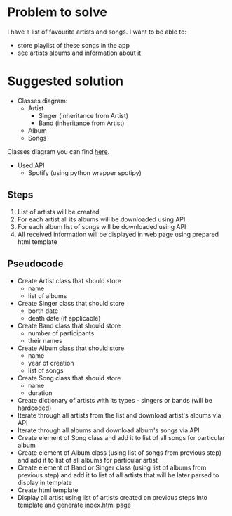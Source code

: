 # Problem to solve

I have a list of favourite artists and songs. I want to be able to:
* store playlist of these songs in the app
* see artists albums and information about it

# Suggested solution

* Classes diagram:
  * Artist
    * Singer (inheritance from Artist)
    * Band (inheritance from Artist)
  * Album
  * Songs

Classes diagram you can find [here](https://docs.google.com/presentation/d/1lCeJNrxXgXHp2ibShf6HDE9Za4iPSkm7es68OSq8m_c/edit?usp=sharing).

* Used API
  * Spotify (using python wrapper spotipy)

## Steps

1. List of artists will be created
2. For each artist all its albums will be downloaded using API
3. For each album list of songs will be downloaded using API
4. All received information will be displayed in web page using prepared html template

## Pseudocode

* Create Artist class that should store
  * name
  * list of albums
* Create Singer class that should store
  * borth date
  * death date (if applicable)
* Create Band class that should store
  * number of participants
  * their names
* Create Album class that should store
  * name
  * year of creation
  * list of songs
* Create Song class that should store
  * name
  * duration
* Create dictionary of artists with its types - singers or bands (will be hardcoded)
* Iterate through all artists from the list and download artist's albums via API
* Iterate through all albums and download album's songs via API
* Create element of Song class and add it to list of all songs for particular album
* Create element of Album class (using list of songs from previous step) and add it to list of all albums for particular artist
* Create element of Band or Singer class (using list of albums from previous step) and add it to list of all artists that will be later parsed to display in template
* Create html template
* Display all artist using list of artists created on previous steps into template and generate index.html page
